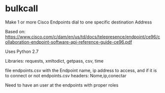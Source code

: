 # bulkcall

Make 1 or more Cisco Endpoints dial to one specific destination Address

Based on: https://www.cisco.com/c/dam/en/us/td/docs/telepresence/endpoint/ce96/collaboration-endpoint-software-api-reference-guide-ce96.pdf

Uses Python 2.7

Libraries: requests, xmltodict, getpass, csv, time

file endpoints.csv with the Endpoint name, ip address to access, and if it is to connect or not
endpoints.csv headers: Nome,ip,conectar

Need to have an user at the endpoints with proper roles
